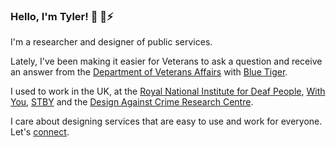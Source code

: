 ### Hello, I'm Tyler! 👋 🌱⚡

I'm a researcher and designer of public services.

Lately, I've been making it easier for Veterans to ask a question and receive an answer from the [Department of Veterans Affairs](https://github.com/department-of-veterans-affairs) with [Blue Tiger](https://www.bluetiger.digital/).

I used to work in the UK, at the [Royal National Institute for Deaf People](https://rnid.org.uk/), [With You](https://www.wearewithyou.org.uk/), [STBY](https://www.stby.eu/) and the [Design Against Crime Research Centre](https://designagainstcrime.com/).

I care about designing services that are easy to use and work for everyone. Let's [connect](https://tylergindraux.com/).
